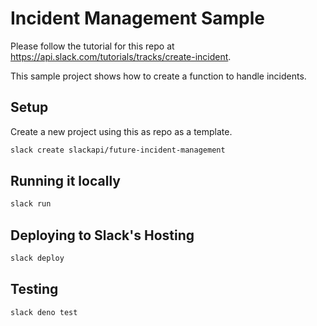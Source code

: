 # Incident Management Sample

Please follow the tutorial for this repo at https://api.slack.com/tutorials/tracks/create-incident.

This sample project shows how to create a function to handle incidents.

## Setup

Create a new project using this as repo as a template.

```bash
slack create slackapi/future-incident-management
```

## Running it locally

```bash
slack run
```

## Deploying to Slack's Hosting

```bash
slack deploy
```

## Testing

```bash
slack deno test
```
